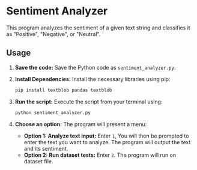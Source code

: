 # Sentiment Analyzer

This program analyzes the sentiment of a given text string and classifies it as "Positive", "Negative", or "Neutral".

## Usage

1.  **Save the code:** Save the Python code as `sentiment_analyzer.py`.
2.  **Install Dependencies:** Install the necessary libraries using pip:

    ```bash
    pip install textblob pandas textblob
    ```

3.  **Run the script:** Execute the script from your terminal using:

    ```bash
    python sentiment_analyzer.py
    ```

4.  **Choose an option:** The program will present a menu:

    *   **Option 1: Analyze text input:** Enter `1`, You will then be prompted to enter the text you want to analyze. The program will output the text and its sentiment.
    *   **Option 2: Run dataset tests:** Enter `2`. The program will run on dataset file.
